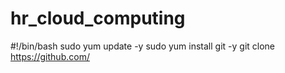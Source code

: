 # hr_cloud_computing

#!/bin/bash
sudo yum update -y
sudo yum install git -y
git clone https://github.com/
